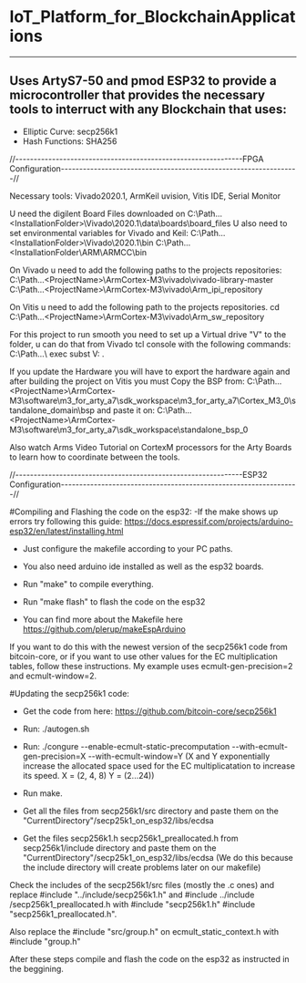#  IoT_Platform_for_BlockchainApplications
----
Uses ArtyS7-50 and pmod ESP32 to provide a microcontroller that provides the necessary tools to interruct with any Blockchain that uses:
---
- Elliptic Curve: secp256k1 
- Hash Functions: SHA256 

//--------------------------------------------------------------FPGA Configuration-----------------------------------------------------------------//

Necessary tools: Vivado2020.1, ArmKeil uvision, Vitis IDE, Serial Monitor

U need the digilent Board Files downloaded on C:\Path...\<InstallationFolder>\Vivado\2020.1\data\boards\board_files 
U also need to set environmental variables for Vivado and Keil: 
C:\Path...\<InstallationFolder>\Vivado\2020.1\bin
C:\Path...\<InstallationFolder\ARM\ARMCC\bin

On Vivado u need to add the following paths to the projects repositories:
C:\Path...\<ProjectName>\ArmCortex-M3\vivado\vivado-library-master
C:\Path...\<ProjectName>\ArmCortex-M3\vivado\Arm_ipi_repository

On Vitis u need to add the following path to the projects repositories.
cd C:\Path...\<ProjectName>\ArmCortex-M3\vivado\Arm_sw_repository

For this project to run smooth you need to set up a Virtual drive "V" to the <ProjectName> folder, u can do that from Vivado tcl console with the following commands:
C:\\Path...\\<ProjectName>
exec subst V: .

If you update the Hardware you will have to export the hardware again and after building the project on Vitis you must Copy the BSP from:
C:\Path...\<ProjectName>\ArmCortex-M3\software\m3_for_arty_a7\sdk_workspace\m3_for_arty_a7\Cortex_M3_0\standalone_domain\bsp
and paste it on:
C:\Path...\<ProjectName>\ArmCortex-M3\software\m3_for_arty_a7\sdk_workspace\standalone_bsp_0

Also watch Arms Video Tutorial on CortexM processors for the Arty Boards to learn how to coordinate between the tools.


//--------------------------------------------------------------ESP32 Configuration-----------------------------------------------------------------//

#Compiling and Flashing the code on the esp32: -If the make shows up errors try following this guide: https://docs.espressif.com/projects/arduino-esp32/en/latest/installing.html

- Just configure the makefile according to your PC paths.

- You also need arduino ide installed as well as the esp32 boards.

- Run "make" to compile everything.

- Run "make flash" to flash the code on the esp32

- You can find more about the Makefile here https://github.com/plerup/makeEspArduino

If you want to do this with the newest version of the secp256k1 code from bitcoin-core, or if you want to use other values for the EC multiplication tables, follow these instructions. My example uses ecmult-gen-precision=2 and ecmult-window=2.

#Updating the secp256k1 code:

- Get the code from here: https://github.com/bitcoin-core/secp256k1

- Run: ./autogen.sh

- Run: ./congure --enable-ecmult-static-precomputation --with-ecmult-gen-precision=X --with-ecmult-window=Y (X and Y exponentially increase the allocated space used for the EC multiplicatation to increase its speed. X = (2, 4, 8) Y = (2...24))

- Run make.

- Get all the files from secp256k1/src directory and paste them on the "CurrentDirectory"/secp25k1_on_esp32/libs/ecdsa

- Get the files secp256k1.h secp256k1_preallocated.h from secp256k1/include directory and paste them on the "CurrentDirectory"/secp25k1_on_esp32/libs/ecdsa (We do this because the include directory will create problems later on our makefile)

Check the includes of the secp256k1/src files (mostly the .c ones) and replace #include "../include/secp256k1.h" and #include ../include /secp256k1_preallocated.h with #include "secp256k1.h" #include "secp256k1_preallocated.h".

Also replace the #include "src/group.h" on ecmult_static_context.h with #include "group.h"

After these steps compile and flash the code on the esp32 as instructed in the beggining.  
  
